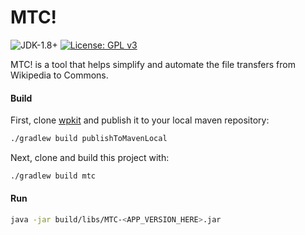 # MTC!
![JDK-1.8+](https://upload.wikimedia.org/wikipedia/commons/7/75/Blue_JDK_1.8%2B_Shield_Badge.svg)
[![License: GPL v3](https://upload.wikimedia.org/wikipedia/commons/8/86/GPL_v3_Blue_Badge.svg)](https://www.gnu.org/licenses/gpl-3.0.en.html)

MTC! is a tool that helps simplify and automate the file transfers from Wikipedia to Commons.

#### Build
First, clone [wpkit](https://github.com/fastily/wpkit) and publish it to your local maven repository:
```bash
./gradlew build publishToMavenLocal
```

Next, clone and build this project with:
```bash
./gradlew build mtc
```

#### Run
```bash
java -jar build/libs/MTC-<APP_VERSION_HERE>.jar
```